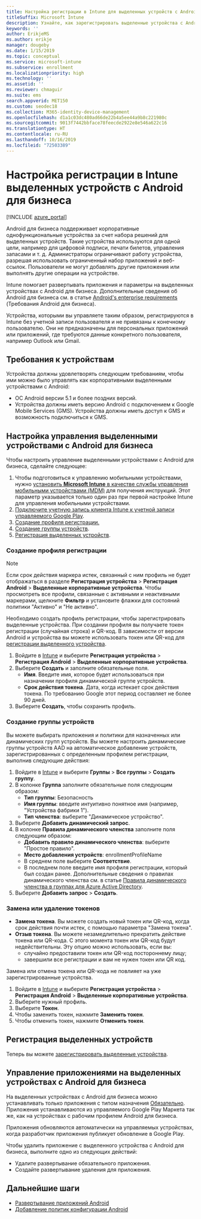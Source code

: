 ```yaml
---
title: Настройка регистрации в Intune для выделенных устройств с Android для бизнеса
titleSuffix: Microsoft Intune
description: Узнайте, как зарегистрировать выделенные устройства с Android для бизнеса в Intune.
keywords: ''
author: ErikjeMS
ms.author: erikje
manager: dougeby
ms.date: 1/15/2019
ms.topic: conceptual
ms.service: microsoft-intune
ms.subservice: enrollment
ms.localizationpriority: high
ms.technology: ''
ms.assetid: ''
ms.reviewer: chmaguir
ms.suite: ems
search.appverid: MET150
ms.custom: seodec18
ms.collection: M365-identity-device-management
ms.openlocfilehash: d1a1c03dc480ad66de22b4a5ee44a9b8c221980c
ms.sourcegitcommit: 9013f7442bbface78feecde2922e8e546a622c16
ms.translationtype: HT
ms.contentlocale: ru-RU
ms.lasthandoff: 10/16/2019
ms.locfileid: "72503389"
---
```

# <a name="set-up-intune-enrollment-of-android-enterprise-dedicated-devices"></a>Настройка регистрации в Intune выделенных устройств с Android для бизнеса

[!INCLUDE [azure_portal](../includes/azure_portal.md)]

Android для бизнеса поддерживает корпоративные однофункциональные устройства за счет набора решений для выделенных устройств. Такие устройства используются для одной цели, например для цифровой подписи, печати билетов, управления запасами и т. д. Администраторы ограничивают работу устройства, разрешая использовать ограниченный набор приложений и веб-ссылок. Пользователи не могут добавлять другие приложения или выполнять другие операции на устройстве.

Intune помогает развертывать приложения и параметры на выделенных устройствах с Android для бизнеса. Дополнительные сведения об Android для бизнеса см. в статье [Android's enterprise requirements](https://support.google.com/work/android/answer/6174145?hl=en&ref_topic=6151012) (Требования Android для бизнеса).

Устройства, которыми вы управляете таким образом, регистрируются в Intune без учетной записи пользователя и не привязаны к конечному пользователю. Они не предназначены для персональных приложений или приложений, где требуются данные конкретного пользователя, например Outlook или Gmail.

## <a name="device-requirements"></a>Требования к устройствам

Устройства должны удовлетворять следующим требованиям, чтобы ими можно было управлять как корпоративными выделенными устройствами с Android:

- ОС Android версии 5.1 и более поздних версий.
- Устройства должны иметь версию Android с подключением к Google Mobile Services (GMS). Устройства должны иметь доступ к GMS и возможность подключиться к GMS.

## <a name="set-up-android-enterprise-dedicated-device-management"></a>Настройка управления выделенными устройствами с Android для бизнеса

Чтобы настроить управление выделенными устройствами с Android для бизнеса, сделайте следующее:

1. Чтобы подготовиться к управлению мобильными устройствами, нужно [установить **Microsoft Intune** в качестве службы управления мобильными устройствами (MDM)](../fundamentals/mdm-authority-set.md) для получения инструкций. Этот параметр указывается только один раз при первой настройке Intune для управления мобильными устройствами.
2. [Подключите учетную запись клиента Intune к учетной записи управляемого Google Play](connect-intune-android-enterprise.md).
3. [Создание профиля регистрации.](#create-an-enrollment-profile)
4. [Создание группы устройств](#create-a-device-group).
5. [Регистрация выделенных устройств](#enroll-the-dedicated-devices).

### <a name="create-an-enrollment-profile"></a>Создание профиля регистрации

> [!NOTE]
> Если срок действия маркера истек, связанный с ним профиль не будет отображаться в разделе **Регистрация устройства** > **Регистрация Android** > **Выделенные корпоративные устройства**. Чтобы просмотреть все профили, связанные с активными и неактивными маркерами, щелкните **Фильтр** и установите флажки для состояний политики "Активно" и "Не активно". 

Необходимо создать профиль регистрации, чтобы зарегистрировать выделенные устройства. При создании профиля вы получаете токен регистрации (случайная строка) и QR-код. В зависимости от версии Android и устройства вы можете использовать токен или QR-код для [регистрации выделенного устройства](#enroll-the-dedicated-devices).

1. Войдите в [Intune](https://go.microsoft.com/fwlink/?linkid=2090973) и выберите **Регистрация устройства** > **Регистрация Android** > **Выделенные корпоративные устройства**.
2. Выберите **Создать** и заполните обязательные поля.
    - **Имя**. Введите имя, которое будет использоваться при назначении профиля динамической группе устройств.
    - **Срок действия токена**. Дата, когда истекает срок действия токена. По требованию Google этот период составляет не более 90 дней.
3. Выберите **Создать**, чтобы сохранить профиль.

### <a name="create-a-device-group"></a>Создание группы устройств

Вы можете выбирать приложения и политики для назначенных или динамических групп устройств. Вы можете настроить динамические группы устройств AAD на автоматическое добавление устройств, зарегистрированных с определенным профилем регистрации, выполнив следующие действия:

1. Войдите в [Intune](https://go.microsoft.com/fwlink/?linkid=2090973) и выберите **Группы** > **Все группы** > **Создать группу**.
2. В колонке **Группа** заполните обязательные поля следующим образом:
    - **Тип группы**: Безопасность
    - **Имя группы**: введите интуитивно понятное имя (например, "Устройства фабрики 1").
    - **Тип членства**: выберите "Динамическое устройство".
3. Выберите **Добавить динамический запрос**.
4. В колонке **Правила динамического членства** заполните поля следующим образом:
    - **Добавить правило динамического членства**: выберите "Простое правило".
    - **Место добавления устройств**: enrollmentProfileName
    - В среднем поле выберите **Соответствие**.
    - В последнем поле введите имя профиля регистрации, который был создан ранее.
    Дополнительные сведения о правилах динамического членства см. в статье [Правила динамического членства в группах для Azure Active Directory](https://docs.microsoft.com/azure/active-directory/users-groups-roles/groups-dynamic-membership). 
5. Выберите **Добавить запрос** > **Создать**.

### <a name="replace-or-remove-tokens"></a>Замена или удаление токенов

- **Замена токена**. Вы можете создать новый токен или QR-код, когда срок действия почти истек, с помощью параметра "Замена токена".
- **Отзыв токена**. Вы можете незамедлительно прекратить действие токена или QR-кода. С этого момента токен или QR-код будут недействительны. Эту опцию можно использовать, если вы:
  - случайно предоставили токен или QR-код постороннему лицу;
  - завершили все регистрации и вам не нужен токен или QR код.

Замена или отмена токена или QR-кода не повлияет на уже зарегистрированные устройства.

1. Войдите в [Intune](https://go.microsoft.com/fwlink/?linkid=2090973) и выберите **Регистрация устройства** > **Регистрация Android** > **Выделенные корпоративные устройства**.
2. Выберите нужный профиль.
3. Выберите **Токен**.
4. Чтобы заменить токен, нажмите **Заменить токен**.
5. Чтобы отменить токен, нажмите **Отменить токен**.

## <a name="enroll-the-dedicated-devices"></a>Регистрация выделенных устройств

Теперь вы можете [зарегистрировать выделенные устройства](android-dedicated-devices-fully-managed-enroll.md).

## <a name="managing-apps-on-android-enterprise-dedicated-devices"></a>Управление приложениями на выделенных устройствах с Android для бизнеса

На выделенных устройствах с Android для бизнеса можно устанавливать только приложения с типом назначения [Обязательно](../apps/apps-deploy.md#assign-an-app). Приложения устанавливаются из управляемого Google Play Маркета так же, как на устройствах с рабочим профилем Android для бизнеса.

Приложения обновляются автоматически на управляемых устройствах, когда разработчик приложения публикует обновление в Google Play.

Чтобы удалить приложение с выделенного устройства с Android для бизнеса, выполните одно из следующих действий:
- Удалите развертывание обязательного приложения.
- Создайте развертывание удаления для приложения.

## <a name="next-steps"></a>Дальнейшие шаги
- [Развертывание приложений Android](../apps/apps-deploy.md)
- [Добавление политик конфигурации Android](../configuration/device-profiles.md)
